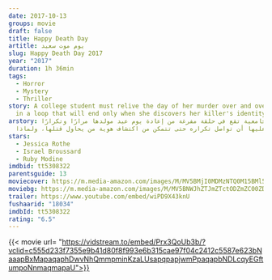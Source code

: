 ```yaml
---
date: 2017-10-13
groups: movie
draft: false
title: Happy Death Day
artitle: يوم موت سعيد
slug: Happy Death Day 2017
year: "2017"
duration: 1h 36min
tags:
  - Horror
  - Mystery
  - Thriller
story: A college student must relive the day of her murder over and over again,
  in a loop that will end only when she discovers her killer's identity.
arstory: طالبة جامعية تقع في حلقة مفرغة من إعادة يوم عيد مولدها مرارًا وتكرارًا،
  وعليها أن تواصل تكراره حتى تتمكن من اكتشاف هوية من يحاول قتلها، ولماذا.
stars:
  - Jessica Rothe
  - Israel Broussard
  - Ruby Modine
imdbid: tt5308322
parentsguide: 13
moviecover: https://m.media-amazon.com/images/M/MV5BMjI0MDMzNTQ0M15BMl5BanBnXkFtZTgwMTM5NzM3NDM@._V1_FMjpg_UY863_.jpg
moviebg: https://m.media-amazon.com/images/M/MV5BNWJhZTJmZTctODZmZC00ZDY5LWIzNWItN2YwMDk0OGE1ZTYxXkEyXkFqcGdeQXVyMjI3NzE4MTM@._V1_SX1777_CR0,0,1777,888_AL_.jpg
trailer: https://www.youtube.com/embed/wiPD9X43knU
fushaarid: "18034"
imdbId: tt5308322
rating: "6.5"
---
```


{{< movie url= "https://vidstream.to/embed/Prx3QoUb3b/?vclid=c555d233f7355e9b41d80f8f993e6b315cae97f04c2412c5587e623bNaaapBxMapaqaphDwvNhQmmpminKzaLUsapqpapjwmPpaqapbNDLcqyEGftumpoNnmaqmapaU">}}
